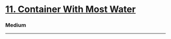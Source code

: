 # [11. Container With Most Water](https://leetcode.com/problems/container-with-most-water/)
### Medium
---
